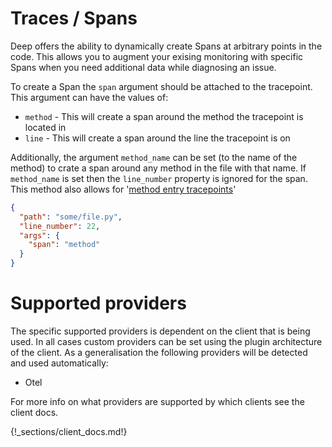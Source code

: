 # Traces / Spans

Deep offers the ability to dynamically create Spans at arbitrary points in the code. This allows you to augment your
exising monitoring with specific Spans when you need additional data while diagnosing an issue.

To create a Span the `span` argument should be attached to the tracepoint. This argument can have the values of:

- `method` - This will create a span around the method the tracepoint is located in
- `line` - This will create a span around the line the tracepoint is on

Additionally, the argument `method_name` can be set (to the name of the method) to crate a span around any method in the
file with that name. If `method_name` is set then the `line_number` property is ignored for the span. This method also
allows for '[method entry tracepoints](./method_entry.md)'  

```json
{
  "path": "some/file.py",
  "line_number": 22,
  "args": {
    "span": "method"
  }
}
```

# Supported providers

The specific supported providers is dependent on the client that is being used. In all cases custom providers can be set
using the plugin architecture of the client. As a generalisation the following providers will be detected and used automatically:

- Otel

For more info on what providers are supported by which clients see the client docs.

{!_sections/client_docs.md!}
